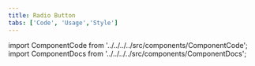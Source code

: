 ```yaml
---
title: Radio Button
tabs: ['Code', 'Usage','Style']
---
```


import ComponentCode from '../../../../src/components/ComponentCode';
import ComponentDocs from '../../../../src/components/ComponentDocs';



<component
    name="Radio button"
    component="radio-button"
    variation="radio-button"
    experimental="true"
    hasReactVersion="true"
    >
</ComponentCode>
<ComponentDocs component="radio-button" experimental="true"></ComponentDocs>

